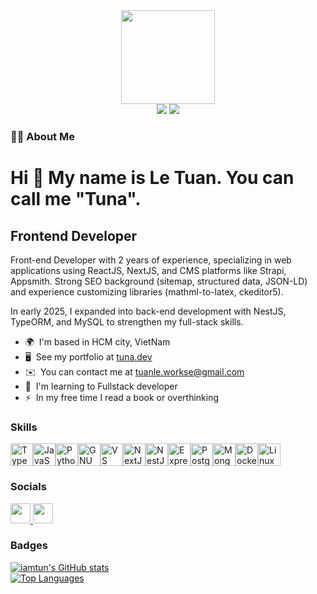 <div align="center">
  <img height="150" src="https://camo.githubusercontent.com/38d5854392d69b79a22dfe7a0a39fd84519618d2e5e035d49da7f193d1669365/68747470733a2f2f632e74656e6f722e636f6d2f476653582d753756474d3441414141432f636f64696e672e676966"  />
</div>
<div align="center">
  <a href="https://www.github.com/iamtun" target="_blank" rel="noreferrer"><img
src="https://img.shields.io/github/followers/iamtun?logo=github&style=for-the-badge&color=0891b2&labelColor=1c1917" /></a>
  <img src="https://visitor-badge.laobi.icu/badge?page_id=iamtun.iamtun&"  />
</div>
<h3 align="left">👩‍💻  About Me</h3>

Hi 👋 My name is Le Tuan. You can call me "Tuna".
========================================================================================================================================================

Frontend Developer
------------------
Front-end Developer with 2 years of experience, specializing in web applications using ReactJS, NextJS, and CMS platforms like Strapi, Appsmith. Strong SEO background (sitemap, structured data, JSON-LD) and experience customizing libraries (mathml-to-latex, ckeditor5).

In early 2025, I expanded into back-end development with NestJS, TypeORM, and MySQL to strengthen my full-stack skills.

* 🌍  I'm based in HCM city, VietNam
* 🖥️  See my portfolio at [tuna.dev](http://tunadev.software/)
* ✉️  You can contact me at [tuanle.workse@gmail.com](mailto:tuanle.workse@gmail.com)
* 🧠  I'm learning to Fullstack developer
* ⚡  In my free time I read a book or overthinking

### Skills


<p align="left">
<a href="https://www.typescriptlang.org/" target="_blank" rel="noreferrer"><img src="https://raw.githubusercontent.com/danielcranney/readme-generator/main/public/icons/skills/typescript-colored.svg" width="36" height="36" alt="TypeScript" /></a><a href="https://developer.mozilla.org/en-US/docs/Web/JavaScript" target="_blank" rel="noreferrer"><img src="https://raw.githubusercontent.com/danielcranney/readme-generator/main/public/icons/skills/javascript-colored.svg" width="36" height="36" alt="JavaScript" /></a><a href="https://www.python.org/" target="_blank" rel="noreferrer"><img src="https://raw.githubusercontent.com/danielcranney/readme-generator/main/public/icons/skills/python-colored.svg" width="36" height="36" alt="Python" /></a><a href="https://www.gnu.org/software/bash/" target="_blank" rel="noreferrer"><img src="https://raw.githubusercontent.com/danielcranney/readme-generator/main/public/icons/skills/gnubash.svg" width="36" height="36" alt="GNU Bash" /></a><a href="https://code.visualstudio.com/" target="_blank" rel="noreferrer"><img src="https://raw.githubusercontent.com/danielcranney/readme-generator/main/public/icons/skills/visualstudiocode.svg" width="36" height="36" alt="VS Code" /></a><a href="https://nextjs.org/docs" target="_blank" rel="noreferrer"><img src="https://raw.githubusercontent.com/danielcranney/readme-generator/main/public/icons/skills/nextjs-colored.svg" width="36" height="36" alt="NextJs" /></a><a href="https://docs.nestjs.com/" target="_blank" rel="noreferrer"><img src="https://raw.githubusercontent.com/danielcranney/readme-generator/main/public/icons/skills/nestjs-colored.svg" width="36" height="36" alt="NestJS" /></a><a href="https://expressjs.com/" target="_blank" rel="noreferrer"><img src="https://raw.githubusercontent.com/danielcranney/readme-generator/main/public/icons/skills/express-colored.svg" width="36" height="36" alt="Express" /></a><a href="https://www.postgresql.org/" target="_blank" rel="noreferrer"><img src="https://raw.githubusercontent.com/danielcranney/readme-generator/main/public/icons/skills/postgresql-colored.svg" width="36" height="36" alt="PostgreSQL" /></a><a href="https://www.mongodb.com/" target="_blank" rel="noreferrer"><img src="https://raw.githubusercontent.com/danielcranney/readme-generator/main/public/icons/skills/mongodb-colored.svg" width="36" height="36" alt="MongoDB" /></a><a href="https://www.docker.com/" target="_blank" rel="noreferrer"><img src="https://raw.githubusercontent.com/danielcranney/readme-generator/main/public/icons/skills/docker-colored.svg" width="36" height="36" alt="Docker" /></a><a href="https://www.linux.org" target="_blank" rel="noreferrer"><img src="https://raw.githubusercontent.com/danielcranney/readme-generator/main/public/icons/skills/linux-colored.svg" width="36" height="36" alt="Linux" /></a>
</p>


### Socials

<p align="left"> <a href="https://www.github.com/iamtun" target="_blank" rel="noreferrer"> <picture> <source media="(prefers-color-scheme: dark)" srcset="https://raw.githubusercontent.com/danielcranney/readme-generator/main/public/icons/socials/github-dark.svg" /> <source media="(prefers-color-scheme: light)" srcset="https://raw.githubusercontent.com/danielcranney/readme-generator/main/public/icons/socials/github.svg" /> <img src="https://raw.githubusercontent.com/danielcranney/readme-generator/main/public/icons/socials/github.svg" width="32" height="32" /> </picture> </a> <a href="https://www.linkedin.com/in/tunase" target="_blank" rel="noreferrer"> <picture> <source media="(prefers-color-scheme: dark)" srcset="https://raw.githubusercontent.com/danielcranney/readme-generator/main/public/icons/socials/linkedin-dark.svg" /> <source media="(prefers-color-scheme: light)" srcset="https://raw.githubusercontent.com/danielcranney/readme-generator/main/public/icons/socials/linkedin.svg" /> <img src="https://raw.githubusercontent.com/danielcranney/readme-generator/main/public/icons/socials/linkedin.svg" width="32" height="32" /> </picture> </a></p>

### Badges
<div>
  <div>
    <a href="http://www.github.com/iamtun"><img src="https://github-readme-stats.vercel.app/api?username=iamtun&show_icons=true&hide=&count_private=true&title_color=0891b2&text_color=ffffff&icon_color=0891b2&bg_color=1c1917&hide_border=true&show_icons=true" alt="iamtun's GitHub stats" /></a>
  </div>

<div>
  <a href="https://github.com/iamtun" align="left"><img src="https://github-readme-stats.vercel.app/api/top-langs/?username=iamtun&langs_count=10&title_color=0891b2&text_color=ffffff&icon_color=0891b2&bg_color=1c1917&hide_border=true&locale=en&custom_title=Top%20%Languages" alt="Top Languages" /></a>
</div>
</div>
